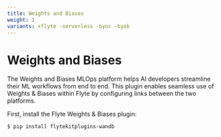```yaml
---
title: Weights and Biases
weight: 1
variants: +flyte -serverless -byoc -byok
---
```


# Weights and Biases

The Weights and Biases MLOps platform helps AI developers streamline their ML workflows from end to end. This plugin
enables seamless use of Weights & Biases within Flyte by configuring links between the two platforms.

First, install the Flyte Weights & Biases plugin:

```shell
$ pip install flytekitplugins-wandb
```


